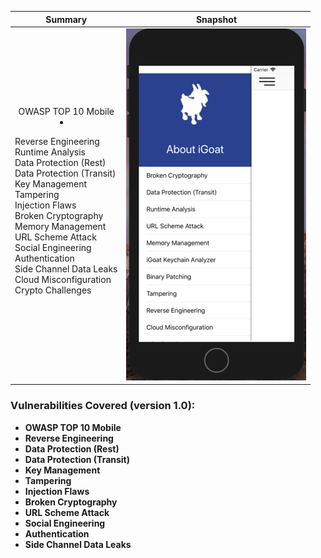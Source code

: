 Summary            |  Snapshot
:-------------------------:|:-------------------------:
OWASP TOP 10 Mobile </br><li><p align="left">Reverse Engineering</br>Runtime Analysis</br>Data Protection (Rest)</br>Data Protection (Transit)</br>Key Management</br>Tampering</br>Injection Flaws</br>Broken Cryptography</br>Memory Management</br>URL Scheme Attack</br>Social Engineering</br>Authentication</br>Side Channel Data Leaks</br>Cloud Misconfiguration</br>Crypto Challenges |  ![](https://raw.githubusercontent.com/swaroopsy/test/master/iGoat_2.png)





### Vulnerabilities Covered (version 1.0): ###
* __OWASP TOP 10 Mobile__
* __Reverse Engineering__
* __Data Protection (Rest)__
* __Data Protection (Transit)__
* __Key Management__
* __Tampering__ 
* __Injection Flaws__
* __Broken Cryptography__
* __URL Scheme Attack__
* __Social Engineering__
* __Authentication__
* __Side Channel Data Leaks__



